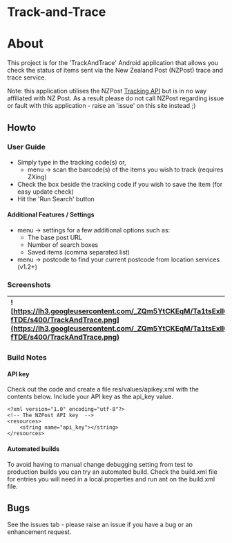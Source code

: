 # Track-and-Trace #

# About #

This project is for the 'TrackAndTrace' Android application that allows you check the status of items sent via the New Zealand Post (NZPost) trace and trace service.

Note: this application utilises the NZPost [Tracking API](http://www.nzpost.co.nz/business/iphone-apps-apis/developer-centre/tracking-api) but is in no way affiliated with NZ Post. As a result please do not call NZPost regarding issue or fault with this application - raise an 'issue' on this site instead ;)

## Howto ##

### User Guide ###

  * Simply type in the tracking code(s) or,
    * menu -> scan the barcode(s) of the items you wish to track (requires ZXing)
  * Check the box beside the tracking code if you wish to save the item (for easy update check)
  * Hit the 'Run Search' button

#### Additional Features / Settings ####

  * menu -> settings for a few additional options such as:
    * The base post URL
    * Number of search boxes
    * Saved items (comma separated list)
  * menu -> postcode to find your current postcode from location services (v1.2+)

### Screenshots ###

| ![https://lh3.googleusercontent.com/_ZQm5YtCKEqM/Ta1tsExllOI/AAAAAAAAAKU/lGrgc2-fTDE/s400/TrackAndTrace.png](https://lh3.googleusercontent.com/_ZQm5YtCKEqM/Ta1tsExllOI/AAAAAAAAAKU/lGrgc2-fTDE/s400/TrackAndTrace.png) | ![https://lh5.googleusercontent.com/_ZQm5YtCKEqM/Ta0qUTMKqzI/AAAAAAAAAKA/JJ3XgIT3vL0/s400/TrackAndTrace2.png](https://lh5.googleusercontent.com/_ZQm5YtCKEqM/Ta0qUTMKqzI/AAAAAAAAAKA/JJ3XgIT3vL0/s400/TrackAndTrace2.png) |
|:------------------------------------------------------------------------------------------------------------------------------------------------------------------------------------------------------------------------|:--------------------------------------------------------------------------------------------------------------------------------------------------------------------------------------------------------------------------|

### Build Notes ###

#### API key ####
Check out the code and create a file res/values/apikey.xml with the contents below. Include your API key as the api\_key value.
```
<?xml version="1.0" encoding="utf-8"?>
<!-- The NZPost API key  -->
<resources>
	<string name="api_key"></string>
</resources>
```

#### Automated builds ####
To avoid having to manual change debugging setting from test to production builds you can try an automated build. Check the build.xml file for entries you will need in a local.properties and run ant on the build.xml file.

## Bugs ##

See the issues tab - please raise an issue if you have a bug or an enhancement request.